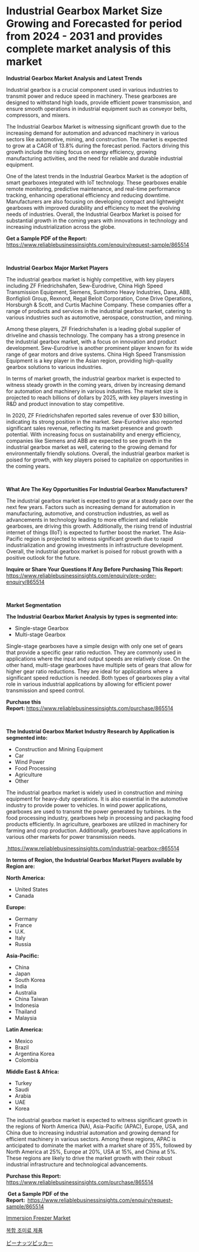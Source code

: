 <p><h1>Industrial Gearbox Market Size Growing and Forecasted for period from 2024 - 2031 and provides complete market analysis of this market</h1></p><p><strong>Industrial Gearbox Market Analysis and Latest Trends</strong></p>
<p><p>Industrial gearbox is a crucial component used in various industries to transmit power and reduce speed in machinery. These gearboxes are designed to withstand high loads, provide efficient power transmission, and ensure smooth operations in industrial equipment such as conveyor belts, compressors, and mixers.</p><p>The Industrial Gearbox Market is witnessing significant growth due to the increasing demand for automation and advanced machinery in various sectors like automotive, mining, and construction. The market is expected to grow at a CAGR of 13.8% during the forecast period. Factors driving this growth include the rising focus on energy efficiency, growing manufacturing activities, and the need for reliable and durable industrial equipment.</p><p>One of the latest trends in the Industrial Gearbox Market is the adoption of smart gearboxes integrated with IoT technology. These gearboxes enable remote monitoring, predictive maintenance, and real-time performance tracking, enhancing operational efficiency and reducing downtime. Manufacturers are also focusing on developing compact and lightweight gearboxes with improved durability and efficiency to meet the evolving needs of industries. Overall, the Industrial Gearbox Market is poised for substantial growth in the coming years with innovations in technology and increasing industrialization across the globe.</p></p>
<p><strong>Get a Sample PDF of the Report:&nbsp;</strong> <a href="https://www.reliablebusinessinsights.com/enquiry/request-sample/865514">https://www.reliablebusinessinsights.com/enquiry/request-sample/865514</a></p>
<p>&nbsp;</p>
<p><strong>Industrial Gearbox Major Market Players</strong></p>
<p><p>The industrial gearbox market is highly competitive, with key players including ZF Friedrichshafen, Sew-Eurodrive, China High Speed Transmission Equipment, Siemens, Sumitomo Heavy Industries, Dana, ABB, Bonfiglioli Group, Rexnord, Regal Beloit Corporation, Cone Drive Operations, Horsburgh & Scott, and Curtis Machine Company. These companies offer a range of products and services in the industrial gearbox market, catering to various industries such as automotive, aerospace, construction, and mining.</p><p>Among these players, ZF Friedrichshafen is a leading global supplier of driveline and chassis technology. The company has a strong presence in the industrial gearbox market, with a focus on innovation and product development. Sew-Eurodrive is another prominent player known for its wide range of gear motors and drive systems. China High Speed Transmission Equipment is a key player in the Asian region, providing high-quality gearbox solutions to various industries.</p><p>In terms of market growth, the industrial gearbox market is expected to witness steady growth in the coming years, driven by increasing demand for automation and machinery in various industries. The market size is projected to reach billions of dollars by 2025, with key players investing in R&D and product innovation to stay competitive.</p><p>In 2020, ZF Friedrichshafen reported sales revenue of over $30 billion, indicating its strong position in the market. Sew-Eurodrive also reported significant sales revenue, reflecting its market presence and growth potential. With increasing focus on sustainability and energy efficiency, companies like Siemens and ABB are expected to see growth in the industrial gearbox market as well, catering to the growing demand for environmentally friendly solutions. Overall, the industrial gearbox market is poised for growth, with key players poised to capitalize on opportunities in the coming years.</p></p>
<p>&nbsp;</p>
<p><strong>What Are The Key Opportunities For Industrial Gearbox Manufacturers?</strong></p>
<p><p>The industrial gearbox market is expected to grow at a steady pace over the next few years. Factors such as increasing demand for automation in manufacturing, automotive, and construction industries, as well as advancements in technology leading to more efficient and reliable gearboxes, are driving this growth. Additionally, the rising trend of industrial internet of things (IIoT) is expected to further boost the market. The Asia-Pacific region is projected to witness significant growth due to rapid industrialization and growing investments in infrastructure development. Overall, the industrial gearbox market is poised for robust growth with a positive outlook for the future.</p></p>
<p><strong>Inquire or Share Your Questions If Any Before Purchasing This Report:</strong> <a href="https://www.reliablebusinessinsights.com/enquiry/pre-order-enquiry/865514">https://www.reliablebusinessinsights.com/enquiry/pre-order-enquiry/865514</a></p>
<p>&nbsp;</p>
<p><strong>Market Segmentation</strong></p>
<p><strong>The Industrial Gearbox Market Analysis by types is segmented into:</strong></p>
<p><ul><li>Single-stage Gearbox</li><li>Multi-stage Gearbox</li></ul></p>
<p><p>Single-stage gearboxes have a simple design with only one set of gears that provide a specific gear ratio reduction. They are commonly used in applications where the input and output speeds are relatively close. On the other hand, multi-stage gearboxes have multiple sets of gears that allow for higher gear ratio reductions. They are ideal for applications where a significant speed reduction is needed. Both types of gearboxes play a vital role in various industrial applications by allowing for efficient power transmission and speed control.</p></p>
<p><strong>Purchase this Report:&nbsp;</strong><a href="https://www.reliablebusinessinsights.com/purchase/865514">https://www.reliablebusinessinsights.com/purchase/865514</a></p>
<p>&nbsp;</p>
<p><strong>The Industrial Gearbox Market Industry Research by Application is segmented into:</strong></p>
<p><ul><li>Construction and Mining Equipment</li><li>Car</li><li>Wind Power</li><li>Food Processing</li><li>Agriculture</li><li>Other</li></ul></p>
<p><p>The industrial gearbox market is widely used in construction and mining equipment for heavy-duty operations. It is also essential in the automotive industry to provide power to vehicles. In wind power applications, gearboxes are used to transmit the power generated by turbines. In the food processing industry, gearboxes help in processing and packaging food products efficiently. In agriculture, gearboxes are utilized in machinery for farming and crop production. Additionally, gearboxes have applications in various other markets for power transmission needs.</p></p>
<p><a href="https://www.reliablebusinessinsights.com/industrial-gearbox-r865514">&nbsp;https://www.reliablebusinessinsights.com/industrial-gearbox-r865514</a></p>
<p><strong>In terms of Region, the Industrial Gearbox Market Players available by Region are:</strong></p>
<p>
    <p> <strong> North America: </strong>
        <ul>
            <li>United States</li>
            <li>Canada</li>
        </ul>
        </p> 
    <p> <strong> Europe: </strong>
        <ul>
            <li>Germany</li>
            <li>France</li>
            <li>U.K.</li>
            <li>Italy</li>
            <li>Russia</li>
        </ul>
        </p> 
    <p> <strong> Asia-Pacific: </strong>
        <ul>
            <li>China</li>
            <li>Japan</li>
            <li>South Korea</li>
            <li>India</li>
            <li>Australia</li>
            <li>China Taiwan</li>
            <li>Indonesia</li>
            <li>Thailand</li>
            <li>Malaysia</li>
        </ul>
        </p> 
    <p> <strong> Latin America: </strong>
        <ul>
            <li>Mexico</li>
            <li>Brazil</li>
            <li>Argentina Korea</li>
            <li>Colombia</li>
        </ul>
        </p> 
    <p> <strong> Middle East & Africa: </strong>
        <ul>
            <li>Turkey</li>
            <li>Saudi</li>
            <li>Arabia</li>
            <li>UAE</li>
            <li>Korea</li>
        </ul>
    </p>
    </p>
<p><p>The industrial gearbox market is expected to witness significant growth in the regions of North America (NA), Asia-Pacific (APAC), Europe, USA, and China due to increasing industrial automation and growing demand for efficient machinery in various sectors. Among these regions, APAC is anticipated to dominate the market with a market share of 35%, followed by North America at 25%, Europe at 20%, USA at 15%, and China at 5%. These regions are likely to drive the market growth with their robust industrial infrastructure and technological advancements.</p></p>
<p><strong>Purchase this Report: </strong><a href="https://www.reliablebusinessinsights.com/purchase/865514">https://www.reliablebusinessinsights.com/purchase/865514</a></p>
<p>&nbsp;<strong>Get a Sample PDF of the Report:&nbsp;&nbsp;</strong><a href="https://www.reliablebusinessinsights.com/enquiry/request-sample/865514">https://www.reliablebusinessinsights.com/enquiry/request-sample/865514</a></p>
<p><strong></strong></p>
<p><p><a href="https://github.com/santosh758595/Market-Research-Report-List-5/blob/main/immersion-freezer-market.md">Immersion Freezer Market</a></p><p><a href="https://github.com/fernandotryO5lson96765/Market-Research-Report-List-2/blob/main/4900915170884.md">복합 조미료 제품</a></p><p><a href="https://github.com/ddwcuskozol07187/Market-Research-Report-List-2/blob/main/8215361159351.md">ピーナッツピッカー</a></p></p>
